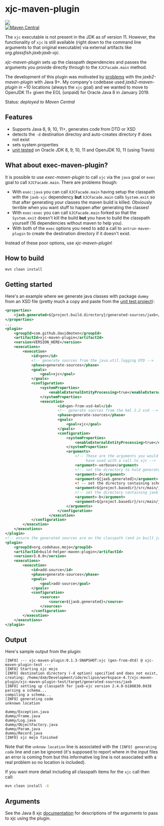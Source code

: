 # xjc-maven-plugin
<a href="https://travis-ci.org/davidmoten/xjc-maven-plugin"><img src="https://travis-ci.org/davidmoten/xjc-maven-plugin.svg"/></a><br/>
[![Maven Central](https://maven-badges.herokuapp.com/maven-central/com.github.davidmoten/xjc-maven-plugin/badge.svg?style=flat)](https://maven-badges.herokuapp.com/maven-central/com.github.davidmoten/xjc-maven-plugin)

The `xjc` executable is not present in the JDK as of version 11. However, the functionality of `xjc` is still available (right down to the command line arguments to that original executable) via external artifacts like *org.glassfish.jaxb:jaxb-xjc*.

*xjc-maven-plugin* sets up the classpath dependencies and passes the arguments you provide directly through to the `XJCFacade.main` method.

The development of this plugin was motivated by [problems](https://github.com/mojohaus/jaxb2-maven-plugin/issues/43) with the *jaxb2-maven-plugin* with Java 9+. My company's codebase used *jaxb2-maven-plugin* in ~10 locations (always the `xjc` goal) and we wanted to move to OpenJDK 11+ given the EOL (unpaid) for Oracle Java 8 in January 2019.

Status: *deployed to Maven Central*

## Features
* Supports Java 8, 9, 10, 11+, generates code from DTD or XSD
* detects the `-d` destination directoy and auto-creates directory if does not exist
* sets system properties
* [unit tested](xjc-maven-plugin-test) on Oracle JDK 8, 9, 10, 11 and OpenJDK 10, 11 (using Travis)

## What about exec-maven-plugin?
It is possible to use *exec-maven-plugin* to call `xjc` via the `java` goal or `exec` goal to call `XJCFacade.main`. There are problems though:

* With `exec:java` you can call `XJCFacade.main` having setup the classpath with the `jaxb-xjc` dependency **but** `XJCFacade.main` calls `System.exit` so that after generating your classes the maven build is killed. Obviously terrible when you want stuff to happen after generating the classes!
* With `exec:exec` you can call `XJCFacade.main` forked so that the `System.exit` doesn't kill the build **but** you have to build the classpath yourself (16 dependencies without maven to help you).
* With both of the `exec` options you need to add a call to `antrun-maven-plugin` to create the destination directory if it doesn't exist.

Instead of these poor options, use *xjc-maven-plugin*!

## How to build
```
mvn clean install
```

## Getting started

Here's an example where we generate java classes with package `dummy` from an XSD file (pretty much a copy and paste from the [unit test project](xjc-maven-plugin-test)):

```xml
<properties>
    <jaxb.generated>${project.build.directory}/generated-sources/jaxb</jaxb.generated>
</properties>
...
<plugin>
    <groupId>com.github.davidmoten</groupId>
    <artifactId>xjc-maven-plugin</artifactId>
    <version>VERSION_HERE</version>
    <executions>
        <execution>
            <id>gen</id>
            <!-- generate sources from the java.util.logging DTD -->
            <phase>generate-sources</phase>
            <goals>
                <goal>xjc</goal>
            </goals>
            <configuration>
                <systemProperties>
                    <enableExternalEntityProcessing>true</enableExternalEntityProcessing>
                </systemProperties>
                <execution>
                        <id>gen-from-xsd-kml</id>
                        <!-- generate sources from the kml 2.2 xsd -->
                        <phase>generate-sources</phase>
                        <goals>
                            <goal>xjc</goal>
                        </goals>
                        <configuration>
                            <systemProperties>
                                <enableExternalEntityProcessing>true</enableExternalEntityProcessing>
                            </systemProperties>
                            <arguments>
                                <!-- These are the arguments you would normally 
                                     have used with a call to xjc -->
                                <argument>-verbose</argument>
                                <!-- set the directory to hold generated classees -->
                                <argument>-d</argument>
                                <argument>${jaxb.generated}</argument>
                                <! -- set the directory containing schemas to convert to classes -->
                                <argument>${project.basedir}/src/main/jaxb/kml-2-2/xsd</argument>
                                <!-- set the directory containing jaxb bindings (customizations) -->
                                <argument>-b</argument>
                                <argument>${project.basedir}/src/main/jaxb/kml-2-2/bindings</argument>
                            </arguments>
                        </configuration>
                    </execution>
            </configuration>
        </execution>
    </executions>
</plugin>
<!-- ensure the generated sources are on the classpath (and in built jar) -->
<plugin>
    <groupId>org.codehaus.mojo</groupId>
    <artifactId>build-helper-maven-plugin</artifactId>
    <version>3.0.0</version>
    <executions>
        <execution>
            <id>add-source</id>
            <phase>generate-sources</phase>
            <goals>
                <goal>add-source</goal>
            </goals>
            <configuration>
                <sources>
                    <source>${jaxb.generated}</source>
                </sources>
            </configuration>
        </execution>
    </executions>
</plugin>
```

## Output
Here's sample output from the plugin:

```
[INFO] --- xjc-maven-plugin:0.1.3-SNAPSHOT:xjc (gen-from-dtd) @ xjc-maven-plugin-test ---
[INFO] Starting xjc mojo
[INFO] destination directory (-d option) specified and does not exist, creating: /home/dxm/Development/ide/eclipse/workspace-4.7/xjc-maven-plugin/xjc-maven-plugin-test/target/generated-sources/jaxb
[INFO] setting up classpath for jaxb-xjc version 2.4.0-b180830.0438
parsing a schema...
compiling a schema...
[INFO] generating code
unknown location

dummy/Exception.java
dummy/Frame.java
dummy/Log.java
dummy/ObjectFactory.java
dummy/Param.java
dummy/Record.java
[INFO] xjc mojo finished
```

Note that the `unknow location` line is associated with the `[INFO] generating code` line and can be ignored (it's supposed to report where in the input files an error is coming from but this informative log line is not associated with a real problem so no location is included).

If you want more detail including all classpath items for the `xjc` call then call:

```bash
mvn clean install -X
```

## Arguments
See the Java 8 xjc [documentation](https://docs.oracle.com/javase/8/docs/technotes/tools/unix/xjc.html) for descriptions of the arguments to pass to xjc using the plugin.
